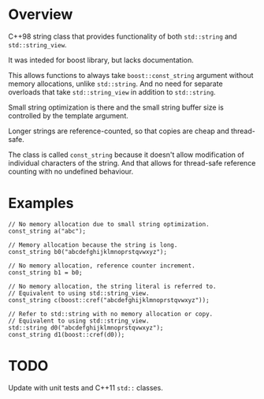 # Overview 
C++98 string class that provides functionality of both `std::string` and `std::string_view`. 

It was inteded for boost library, but lacks documentation.

This allows functions to always take `boost::const_string` argument without memory allocations, unlike `std::string`. And no need for separate overloads that take `std::string_view` in addition to `std::string`.

Small string optimization is there and the small string buffer size is controlled by the template argument. 

Longer strings are reference-counted, so that copies are cheap and thread-safe.

The class is called `const_string` because it doesn't allow modification of individual characters of the string. And that allows for thread-safe reference counting with no undefined behaviour.

# Examples

```
// No memory allocation due to small string optimization.
const_string a("abc");

// Memory allocation because the string is long.
const_string b0("abcdefghijklmnoprstqvwxyz"); 

// No memory allocation, reference counter increment.
const_string b1 = b0; 

// No memory allocation, the string literal is referred to.
// Equivalent to using std::string_view.
const_string c(boost::cref("abcdefghijklmnoprstqvwxyz")); 

// Refer to std::string with no memory allocation or copy.
// Equivalent to using std::string_view.
std::string d0("abcdefghijklmnoprstqvwxyz");
const_string d1(boost::cref(d0)); 
```

# TODO

Update with unit tests and C++11 `std::` classes.
